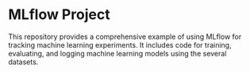 # MLflow Project

This repository provides a comprehensive example of using MLflow for tracking machine learning experiments. It includes code for training, evaluating, and logging machine learning models using the several datasets.





